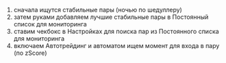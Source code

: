 1) сначала ищутся стабильные пары (ночью по шедуллеру)
2) затем руками добавляем лучшие стабильные пары в Постоянный список для мониторинга
3) ставим чекбокс в Настройках для поиска пар из Постоянного списка для мониторинга
4) включаем Автотрейдинг и автоматом ищем момент для входа в пару (по zScore)